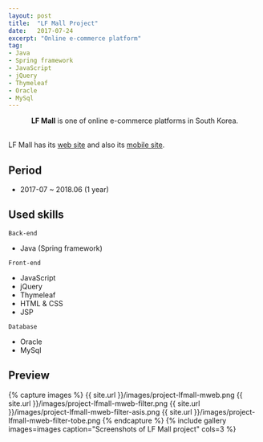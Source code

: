 ```yaml
---
layout: post
title:  "LF Mall Project"
date:   2017-07-24
excerpt: "Online e-commerce platform"
tag:
- Java
- Spring framework
- JavaScript
- jQuery
- Thymeleaf
- Oracle
- MySql
---
```


<center><b>LF Mall</b> is one of online e-commerce platforms in South Korea.</center><br>
     
LF Mall has its [web site](https://www.lfmall.com/) and also its [mobile site](https://m.lfmall.com/).

## Period
* 2017-07 ~ 2018.06 (1 year)

## Used skills
`Back-end`
* Java (Spring framework)

`Front-end`
* JavaScript
* jQuery
* Thymeleaf
* HTML & CSS
* JSP

`Database`
* Oracle
* MySql

## Preview

{% capture images %}
	{{ site.url }}/images/project-lfmall-mweb.png
	{{ site.url }}/images/project-lfmall-mweb-filter.png
	{{ site.url }}/images/project-lfmall-mweb-filter-asis.png
	{{ site.url }}/images/project-lfmall-mweb-filter-tobe.png
{% endcapture %}
{% include gallery images=images caption="Screenshots of LF Mall project" cols=3 %}